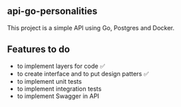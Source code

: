 ## api-go-personalities

This project is a simple API using Go, Postgres and Docker.

## Features to do

* to implement layers for code :white_check_mark:
* to create interface and to put design patters :white_check_mark:
* to implement unit tests
* to implement integration tests
* to implement Swagger in API